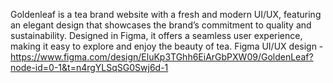 Goldenleaf is a tea brand website with a fresh and modern UI/UX, featuring an elegant design that showcases the brand’s commitment to quality and sustainability. Designed in Figma, it offers a seamless user experience, making it easy to explore and enjoy the beauty of tea.
Figma UI/UX design - https://www.figma.com/design/EluKp3TGhh6EiArGbPXW09/GoldenLeaf?node-id=0-1&t=n4rgYLSqSG0Swj6d-1
